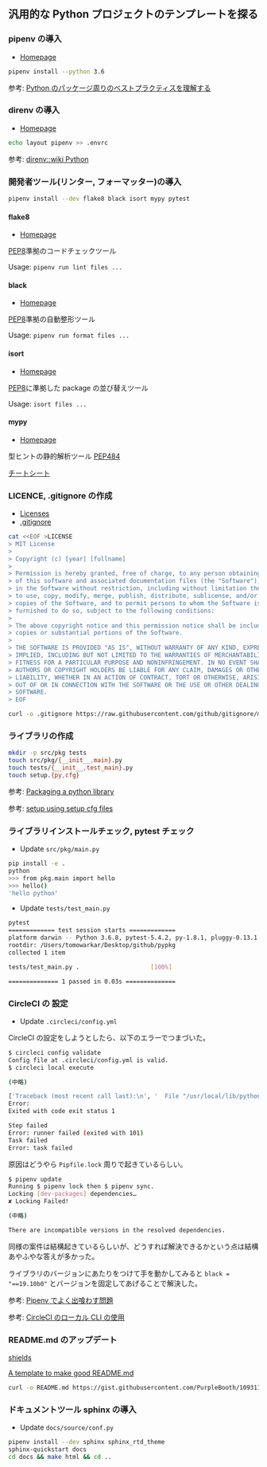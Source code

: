 ## 汎用的な Python プロジェクトのテンプレートを探る

### pipenv の導入

- [Homepage](https://github.com/pypa/pipenv)

```bash
pipenv install --python 3.6
```

参考: [Python のパッケージ周りのベストプラクティスを理解する](https://www.m3tech.blog/entry/python-packaging)

### direnv の導入

- [Homepage](https://github.com/direnv/direnv)

```bash
echo layout pipenv >> .envrc
```

参考: [direnv::wiki Python](https://github.com/direnv/direnv/wiki/Python)

### 開発者ツール(リンター, フォーマッター)の導入

```bash
pipenv install --dev flake8 black isort mypy pytest
```

#### flake8

- [Homepage](https://gitlab.com/pycqa/flake8)

[PEP8](https://www.python.org/dev/peps/pep-0008/)準拠のコードチェックツール

Usage: `pipenv run lint files ...`

#### black

- [Homepage](https://github.com/psf/black)

[PEP8](https://www.python.org/dev/peps/pep-0008)準拠の自動整形ツール

Usage: `pipenv run format files ...`

#### isort

- [Homepage](https://github.com/timothycrosley/isort)

[PEP8](https://www.python.org/dev/peps/pep-0008/)に準拠した package の並び替えツール

Usage: `isort files ...`

#### mypy

- [Homepage](https://github.com/python/mypy)

型ヒントの静的解析ツール [PEP484](https://www.python.org/dev/peps/pep-0484/)

[チートシート](https://mypy.readthedocs.io/en/latest/cheat_sheet_py3.html)

### LICENCE, .gitignore の作成

- [Licenses](https://choosealicense.com/licenses/)
- [.gitignore](https://github.com/github/gitignore)

```bash
cat <<EOF >LICENSE
> MIT License
>
> Copyright (c) [year] [fullname]
>
> Permission is hereby granted, free of charge, to any person obtaining a copy
> of this software and associated documentation files (the "Software"), to deal
> in the Software without restriction, including without limitation the rights
> to use, copy, modify, merge, publish, distribute, sublicense, and/or sell
> copies of the Software, and to permit persons to whom the Software is
> furnished to do so, subject to the following conditions:
>
> The above copyright notice and this permission notice shall be included in all
> copies or substantial portions of the Software.
>
> THE SOFTWARE IS PROVIDED "AS IS", WITHOUT WARRANTY OF ANY KIND, EXPRESS OR
> IMPLIED, INCLUDING BUT NOT LIMITED TO THE WARRANTIES OF MERCHANTABILITY,
> FITNESS FOR A PARTICULAR PURPOSE AND NONINFRINGEMENT. IN NO EVENT SHALL THE
> AUTHORS OR COPYRIGHT HOLDERS BE LIABLE FOR ANY CLAIM, DAMAGES OR OTHER
> LIABILITY, WHETHER IN AN ACTION OF CONTRACT, TORT OR OTHERWISE, ARISING FROM,
> OUT OF OR IN CONNECTION WITH THE SOFTWARE OR THE USE OR OTHER DEALINGS IN THE
> SOFTWARE.
> EOF
```

```bash
curl -o .gitignore https://raw.githubusercontent.com/github/gitignore/master/Python.gitignore
```

### ライブラリの作成

```bash
mkdir -p src/pkg tests
touch src/pkg/{__init__,main}.py
touch tests/{__init__,test_main}.py
touch setup.{py,cfg}
```

参考: [Packaging a python library](https://blog.ionelmc.ro/2014/05/25/python-packaging/)

参考: [setup using setup cfg files](https://setuptools.readthedocs.io/en/latest/setuptools.html#configuring-setup-using-setup-cfg-files)

### ライブラリインストールチェック, pytest チェック

- Update `src/pkg/main.py`

```bash
pip install -e .
python
>>> from pkg.main import hello
>>> hello()
'hello python'
```

- Update `tests/test_main.py`

```bash
pytest
============= test session starts =============
platform darwin -- Python 3.6.8, pytest-5.4.2, py-1.8.1, pluggy-0.13.1
rootdir: /Users/tomowarkar/Desktop/github/pypkg
collected 1 item

tests/test_main.py .                    [100%]

============== 1 passed in 0.03s ==============
```

### CircleCI の 設定

- Update `.circleci/config.yml`

CircleCI の設定をしようとしたら、以下のエラーでつまづいた。

```bash
$ circleci config validate
Config file at .circleci/config.yml is valid.
$ circleci local execute

(中略)

['Traceback (most recent call last):\n', '  File "/usr/local/lib/python3.6/site-packages/pipenv/utils.py", line 501, in create_spinner\n    yield sp\n', '  File "/usr/local/lib/python3.6/site-packages/pipenv/utils.py", line 649, in venv_resolve_deps\n    c = resolve(cmd, sp)\n', '  File "/usr/local/lib/python3.6/site-packages/pipenv/utils.py", line 539, in resolve\n    sys.exit(c.return_code)\n', 'SystemExit: 1\n']
Error:
Exited with code exit status 1

Step failed
Error: runner failed (exited with 101)
Task failed
Error: task failed
```

原因はどうやら `Pipfile.lock` 周りで起きているらしい。

```bash
$ pipenv update
Running $ pipenv lock then $ pipenv sync.
Locking [dev-packages] dependencies…
✘ Locking Failed!

(中略)

There are incompatible versions in the resolved dependencies.
```

同様の案件は結構起きているらしいが、どうすれば解決できるかという点は結構あやふやな答えが多かった。

ライブラリのバージョンにあたりをつけて手を動かしてみると `black = "==19.10b0"` とバージョンを固定してあげることで解決した。

参考: [Pipenv でよく出喰わす問題](https://pipenv-ja.readthedocs.io/ja/translate-ja/diagnose.html)

参考: [CircleCI のローカル CLI の使用](https://circleci.com/docs/ja/2.0/local-cli/)

### README.md のアップデート

[shields](https://shields.io/)

[A template to make good README.md](https://gist.github.com/PurpleBooth/109311bb0361f32d87a2)

```bash
curl -o README.md https://gist.githubusercontent.com/PurpleBooth/109311bb0361f32d87a2/raw/8254b53ab8dcb18afc64287aaddd9e5b6059f880/README-Template.md
```

### ドキュメントツール sphinx の導入

- Update `docs/source/conf.py`

```bash
pipenv install --dev sphinx sphinx_rtd_theme
sphinx-quickstart docs
cd docs && make html && cd ..
```
